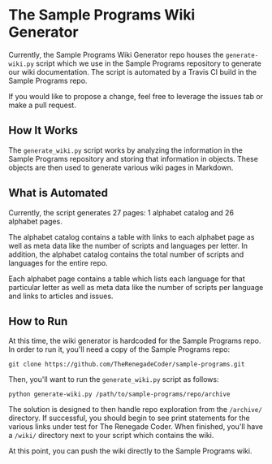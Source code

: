 # The Sample Programs Wiki Generator

Currently, the Sample Programs Wiki Generator repo houses the `generate-wiki.py` script which
we use in the Sample Programs repository to generate our wiki documentation. The script
is automated by a Travis CI build in the Sample Programs repo.

If you would like to propose a change, feel free to leverage the issues tab or make a pull request.

## How It Works

The `generate_wiki.py` script works by analyzing the information in the Sample Programs
repository and storing that information in objects. These objects are then used to
generate various wiki pages in Markdown. 

## What is Automated

Currently, the script generates 27 pages: 1 alphabet catalog and 26 alphabet pages. 

The alphabet catalog contains a table with links to each alphabet page as well as meta data like the number
of scripts and languages per letter. In addition, the alphabet catalog contains the total number of scripts
and languages for the entire repo. 

Each alphabet page contains a table which lists each language for that particular letter as well as meta data
like the number of scripts per language and links to articles and issues.

## How to Run

At this time, the wiki generator is hardcoded for the Sample Programs repo. In order to run it,
you'll need a copy of the Sample Programs repo:

`git clone https://github.com/TheRenegadeCoder/sample-programs.git`

Then, you'll want to run the `generate_wiki.py` script as follows:

`python generate-wiki.py /path/to/sample-programs/repo/archive`

The solution is designed to then handle repo exploration from the `/archive/` directory. If successful, you should
begin to see print statements for the various links under test for The Renegade Coder. When finished, you'll
have a `/wiki/` directory next to your script which contains the wiki.

At this point, you can push the wiki directly to the Sample Programs wiki.
